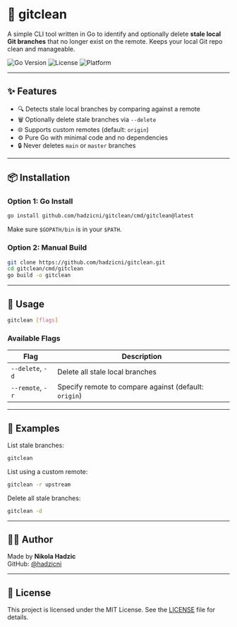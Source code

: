 # 🧹 gitclean

A simple CLI tool written in Go to identify and optionally delete **stale local Git branches** that no longer exist on the remote. Keeps your local Git repo clean and manageable.

![Go Version](https://img.shields.io/badge/Go-1.24+-blue?logo=go)
![License](https://img.shields.io/badge/license-MIT-green.svg)
![Platform](https://img.shields.io/badge/platform-macOS%20%7C%20Linux%20%7C%20Windows-lightgrey)

---

## ✨ Features

- 🔍 Detects stale local branches by comparing against a remote
- 🗑️ Optionally delete stale branches via `--delete`
- 🌐 Supports custom remotes (default: `origin`)
- ⚙️ Pure Go with minimal code and no dependencies
- 🔒 Never deletes `main` or `master` branches

---

## 📦 Installation

### Option 1: Go Install

```bash
go install github.com/hadzicni/gitclean/cmd/gitclean@latest
```

Make sure `$GOPATH/bin` is in your `$PATH`.

### Option 2: Manual Build

```bash
git clone https://github.com/hadzicni/gitclean.git
cd gitclean/cmd/gitclean
go build -o gitclean
```

---

## 🚀 Usage

```bash
gitclean [flags]
```

### Available Flags

| Flag           | Description                                 |
|----------------|---------------------------------------------|
| `--delete`, `-d` | Delete all stale local branches             |
| `--remote`, `-r` | Specify remote to compare against (default: `origin`) |

---

## 🔧 Examples

List stale branches:

```bash
gitclean
```

List using a custom remote:

```bash
gitclean -r upstream
```

Delete all stale branches:

```bash
gitclean -d
```

---

## 👨‍💻 Author

Made by **Nikola Hadzic**  
GitHub: [@hadzicni](https://github.com/hadzicni)

---

## 📄 License

This project is licensed under the MIT License. See the [LICENSE](./LICENSE) file for details.

